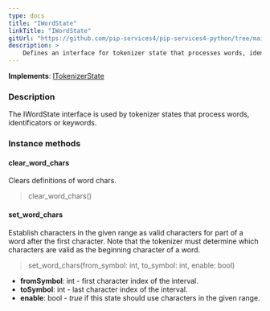 ```yaml
---
type: docs
title: "IWordState"
linkTitle: "IWordState"
gitUrl: "https://github.com/pip-services4/pip-services4-python/tree/main/pip-services4-expressions-python"
description: > 
    Defines an interface for tokenizer state that processes words, identificators or keywords
---
```


**Implements**: [ITokenizerState](../itokenizer_state)

### Description
The IWordState interface is used by tokenizer states that process words, identificators or keywords.

### Instance methods

#### clear_word_chars
Clears definitions of word chars.

> clear_word_chars()


#### set_word_chars
Establish characters in the given range as valid characters for part of a word after
the first character. Note that the tokenizer must determine which characters are valid
as the beginning character of a word.

> set_word_chars(from_symbol: int, to_symbol: int, enable: bool)

- **fromSymbol**: int - first character index of the interval.
- **toSymbol**: int - last character index of the interval.
- **enable**: bool - *true* if this state should use characters in the given range.
